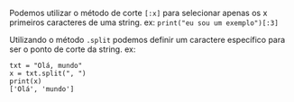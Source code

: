 Podemos utilizar o método de corte `[:x]` para selecionar apenas os x primeiros caracteres de uma string.
	ex: `print("eu sou um exemplo")[:3]`

Utilizando o método `.split` podemos definir um caractere específico para ser o ponto de corte da string.
ex: 
```python:n
txt = "Olá, mundo"
x = txt.split(", ")
print(x)
['Olá', 'mundo']
```
